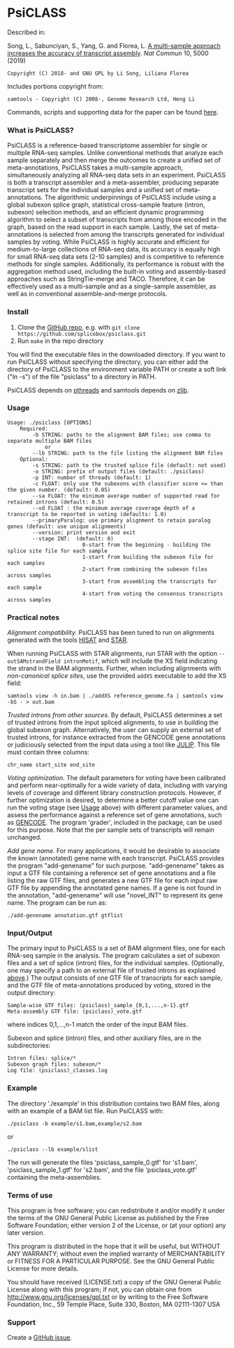 PsiCLASS
=======

Described in: 

Song, L., Sabunciyan, S., Yang, G. and Florea, L. [A multi-sample approach increases the accuracy of transcript assembly](https://www.nature.com/articles/s41467-019-12990-0). *Nat Commun* 10, 5000 (2019)

	Copyright (C) 2018- and GNU GPL by Li Song, Liliana Florea

Includes portions copyright from: 

	samtools - Copyright (C) 2008-, Genome Research Ltd, Heng Li
	
Commands, scripts and supporting data for the paper can be found [here](https://github.com/splicebox/PsiCLASS_paper/).

### What is PsiCLASS?

PsiCLASS is a reference-based transcriptome assembler for single or multiple RNA-seq samples. Unlike conventional methods that analyze each sample separately and then merge the outcomes to create a unified set of meta-annotations, PsiCLASS takes a multi-sample approach, simultaneously analyzing all RNA-seq data sets in an experiment. PsiCLASS is both a transcript assembler and a meta-assembler, producing  separate transcript sets for the individual samples and a unified set of meta-annotations. The algorithmic underpinnings of PsiCLASS include using a global subexon splice graph, statistical cross-sample feature (intron, subexon) selection methods, and an efficient dynamic programming algorithm to select a subset of transcripts from among those encoded in the graph, based on the read support in each sample. Lastly, the set of meta-annotations is selected from among the transcripts generated for individual samples by voting. While PsiCLASS is highly accurate and efficient for medium-to-large collections of RNA-seq data, its accuracy is equally high for small RNA-seq data sets (2-10 samples) and is competitive to reference methods for single samples. Additionally, its performance is robust with the aggregation method used, including the built-in voting and assembly-based approaches such as StringTie-merge and TACO. Therefore, it can be effectively used as a multi-sample and as a single-sample assembler, as well as in conventional assemble-and-merge protocols. 

### Install

1. Clone the [GitHub repo](https://github.com/splicebox/psiclass), e.g. with `git clone https://github.com/splicebox/psiclass.git`
2. Run `make` in the repo directory

You will find the executable files in the downloaded directory. If you want to run PsiCLASS without specifying the directory, you can either add the directory of PsiCLASS to the environment variable PATH or create a soft link ("ln -s") of the file "psiclass" to a directory in PATH.

PsiCLASS depends on [pthreads](http://en.wikipedia.org/wiki/POSIX_Threads) and samtools depends on [zlib](http://en.wikipedia.org/wiki/Zlib).


### Usage

	Usage: ./psiclass [OPTIONS]
		Required:
			-b STRING: paths to the alignment BAM files; use comma to separate multiple BAM files
				or
			--lb STRING: path to the file listing the alignment BAM files
		Optional:
			-s STRING: path to the trusted splice file (default: not used)
			-o STRING: prefix of output files (default: ./psiclass)
			-p INT: number of threads (default: 1)
			-c FLOAT: only use the subexons with classifier score <= than the given number. (default: 0.05)
			--sa FLOAT: the minimum average number of supported read for retained introns (default: 0.5)
			--vd FLOAT : the minimum average coverage depth of a transcript to be reported in voting (defaults: 1.0)
			--primaryParalog: use primary alignment to retain paralog genes (default: use unique alignments)
			--version: print version and exit
			--stage INT:  (default: 0)
                     		0-start from the beginning - building the splice site file for each sample
                     		1-start from building the subexon file for each samples
                     		2-start from combining the subexon files across samples
                     		3-start from assembling the transcripts for each sample
                     		4-start from voting the consensus transcripts across samples
	
### Practical notes

*Alignment compatibility.* PsiCLASS has been tuned to run on alignments generated with the tools [HISAT](https://ccb.jhu.edu/software/hisat/index.shtml) and [STAR](https://github.com/alexdobin/STAR). 

When running PsiCLASS with STAR alignments, run STAR with the option `--outSAMstrandField intronMotif`, which will include the XS field indicating the strand in the BAM alignments. Further, when including alignments with *non-canonical splice sites*, use the provided `addXS` executable to add the XS field:

	samtools view -h in.bam | ./addXS reference_genome.fa | samtools view -bS - > out.bam

*Trusted introns from other sources.* By default, PsiCLASS determines a set of trusted introns from the input spliced alignments, to use in building the global subexon graph. Alternatively, the user can supply an external set of trusted introns, for instance extracted from the GENCODE gene annotations or judiciously selected from the input data using a tool like [JULIP](https://github.com/Guangyu-Yang/JULiP). This file must contain three columns:

	chr_name start_site end_site
	
*Voting optimization.* The default parameters for voting have been calibrated and perform near-optimally for a wide variety of data, including with varying levels of coverage and different library construction protocols. However, if further optimization is desired, to determine a better cutoff value one can run the voting stage (see [Usage](#usage) above) with different parameter values, and assess the performance against a reference set of gene annotations, such as [GENCODE](https://www.gencodegenes.org). The program 'grader', included in the package, can be used for this purpose. Note that the per sample sets of transcripts will remain unchanged.        

*Add gene name.* For many applications, it would be desirable to associate the known (annotated) gene name with each transcript. PsiCLASS provides the program "add-genename" for such purpose. "add-genename" takes as input a GTF file containing a reference set of gene annotations and a file listing the raw GTF files, and generates a new GTF file for each input raw GTF file by appending the annotated gene names. If a gene is not found in the annotation, "add-genename" will use "novel_INT" to represent its gene name. The program can be run as:

	./add-genename annotation.gtf gtflist

### Input/Output

The primary input to PsiCLASS is a set of BAM alignment files, one for each RNA-seq sample in the analysis. The program calculates a set of subexon files and a set of splice (intron) files, for the individual samples. (Optionally, one may specify a path to an external file of trusted introns as explained [above](#practical-notes).) The output consists of one GTF file of transcripts for each sample, and the GTF file of meta-annotations produced by voting, stored in the output directory:

	Sample-wise GTF files: (psiclass)_sample_{0,1,...,n-1}.gtf
	Meta-assembly GTF file: (psiclass)_vote.gtf

where indices 0,1,...,n-1 match the order of the input BAM files.

Subexon and splice (intron) files, and other auxiliary files, are in the subdirectories:

	Intron files: splice/*
	Subexon graph files: subexon/*
	Log file: (psiclass)_classes.log

### Example

The directory './example' in this distribution contains two BAM files, along with an example of a BAM list file. Run PsiCLASS with:

	./psiclass -b example/s1.bam,example/s2.bam

or

	./psiclass --lb example/slist

The run will generate the files 'psiclass_sample_0.gtf' for 's1.bam', 'psiclass_sample_1.gtf' for 's2.bam', and the file 'psiclass_vote.gtf' containing the meta-assemblies.

### Terms of use

This program is free software; you can redistribute it and/or modify it
under the terms of the GNU General Public License as published by the
Free Software Foundation; either version 2 of the License, or (at your
option) any later version.

This program is distributed in the hope that it will be useful,
but WITHOUT ANY WARRANTY; without even the implied warranty of
MERCHANTABILITY or FITNESS FOR A PARTICULAR PURPOSE.  See the
GNU General Public License for more details.

You should have received (LICENSE.txt) a copy of the GNU General
Public License along with this program; if not, you can obtain one from
http://www.gnu.org/licenses/gpl.txt or by writing to the Free Software
Foundation, Inc., 59 Temple Place, Suite 330, Boston, MA  02111-1307  USA
 
### Support

Create a [GitHub issue](https://github.com/splicebox/PsiCLASS/issues).
